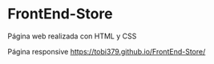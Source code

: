 # FrontEnd-Store

Página web realizada con HTML y CSS

Página responsive
https://tobi379.github.io/FrontEnd-Store/
